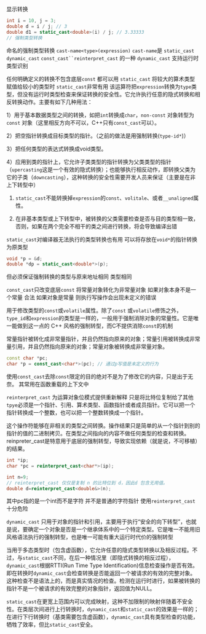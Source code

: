 显示转换
```cpp
int i = 10, j = 3;
double d = i / j; // 3
double d1 = static_cast<double>(i) / j; // 3.33333
// 强制类型转换
```
命名的强制类型转换
`cast-name<type>(expression)`
`cast-name`是 `static_cast` `dynamic_cast` `const_cast``reinterpret_cast` 的一种 `dynamic_cast` 支持运行时类型识别

任何明确定义的转换不包含底层`const` 都可以用
`static_cast`  将较大的算术类型赋值给较小的类型时 `static_cast`非常有用 该运算符把`expression`转换为`type`类型，但没有运行时类型检查来保证转换的安全性。它允许执行任意的隐式转换和相反转换动作。主要有如下几种用法：

1）用于基本数据类型之间的转换，如把`int`转换成`char`，`non-const` 对象转型为 `const` 对象（这里相反方向不可以，C++只有`const_cast`可以）。

2）把空指针转换成目标类型的指针。（之前的做法是用强制转换(`type-id*`)）

3）把任何类型的表达式转换成void类型。

4）应用到类的指针上，它允许子类类型的指针转换为父类类型的指针（`upercasting`这是一个有效的隐式转换）；也能够执行相反动作，即转换父类为它的子类（`downcasting`），这种转换的安全性需要开发人员来保证（主要是在非上下转型中）

1. `static_cast`不能转换掉`expression`的`const`、`volitale`、或者`__unaligned`属性。

2. 在非基本类型或上下转型中，被转换的父类需要检查是否与目的类型相一致，否则，如果在两个完全不相干的类之间进行转换，将会导致编译出错

`static_cast`对编译器无法执行的类型转换也有用
可以将存放在`void*`的指针转换为原类型
```cpp
void *p = &d;
double *dp = static_cast<double*>(p); 
```
但必须保证强制转换的类型与原来地址相同 类型相同

`const_cast`只改变底层`const` 将常量对象转化为非常量对象  如果对象本身不是一个常量 合法 如果对象是常量 则执行写操作会出现未定义的错误

用于修改类型的`const`或`volatile`属性。除了`const` 或`volatile`修饰之外，`type_id`和`expression`的类型是一样的，一般用于强制消除对象的常量性。它是唯一能做到这一点的 C++ 风格的强制转型，而C不提供消除`const`的机制

常量指针被转化成非常量指针，并且仍然指向原来的对象；常量引用被转换成非常量引用，并且仍然指向原来的对象；常量对象被转换成非常量对象。

```cpp
const char *pc;
char *p = const_cast<char*>(pc); // 通过p写值是未定义的行为
```

使用`const_cast`去除`const`限定的目的绝对不是为了修改它的内容，只是出于无奈。 其常用在函数重载的上下文中
 
`reinterpret_cast` 为运算对象位模式提供重新解释 只是将比特位复制给了其他 `tpye`必须是一个指针、引用、算术类型、函数指针或者成员指针。它可以把一个指针转换成一个整数，也可以把一个整数转换成一个指针。

这个操作符能够在非相关的类型之间转换。操作结果只是简单的从一个指针到别的指针的值的二进制拷贝。在类型之间指向的内容不做任何类型的检查和转换。reinpreter_cast是特意用于底层的强制转型，导致实现依赖（就是说，不可移植）的结果。

```cpp
int *ip;
char *pc = reinterpret_cast<char*>(ip);

int n=9;
// reinterpret_cast 仅仅是复制 n 的比特位到 d，因此d 包含无用值。
double d=reinterpret_cast<double&>(n);
```
其中pc指的是一个int而不是字符 并不是普通的字符指针
使用`reinterpret_cast`十分危险

`dynamic_cast`
只用于对象的指针和引用，主要用于执行“安全的向下转型”，也就是说，要确定一个对象是否是一个继承体系中的一个特定类型。它是唯一不能用旧风格语法执行的强制转型，也是唯一可能有重大运行时代价的强制转型

当用于多态类型时（包含虚函数），它允许任意的隐式类型转换以及相反过程。不过，与`static_cast`不同，在后一种情况里（即隐式转换的相反过程），`dynamic_cast`根据RTTI(Run Time Type Identification)信息检查操作是否有效。即在转换时`dynamic_cast`会检查转换是否能返回一个被请求的有效的完整对象。这种检查不是语法上的，而是真实情况的检查。检测在运行时进行，如果被转换的指针不是一个被请求的有效完整的对象指针，返回值为NULL。


`static_cast`在更宽上范围内可以完成映射，这种不加限制的映射伴随着不安全性。在类层次间进行上行转换时，`dynamic_cast`和`static_cast`的效果是一样的；在进行下行转换时（基类需要包含虚函数），`dynamic_cast`具有类型检查的功能，牺牲了效率，但比`static_cast`安全。


